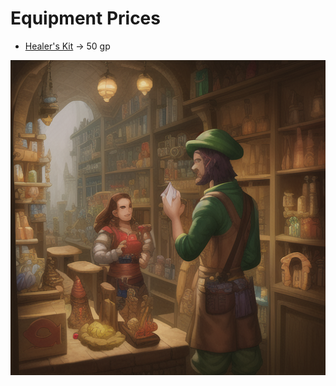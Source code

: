 # Equipment Prices

- [Healer's Kit](https://www.dndbeyond.com/equipment/healers-kit) -> 50 gp

![adventurer buying items at a store](/img/rules/shopping.png)
